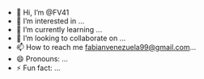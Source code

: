 - 👋 Hi, I’m @FV41
- 👀 I’m interested in ...
- 🌱 I’m currently learning ...
- 💞️ I’m looking to collaborate on ...
- 📫 How to reach me fabianvenezuela99@gmail.com...
- 😄 Pronouns: ...
- ⚡ Fun fact: ...

<!---
FV41/FV41 is a ✨ special ✨ repository because its `README.md` (this file) appears on your GitHub profile.
You can click the Preview link to take a look at your changes.
--->
